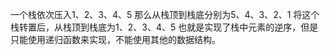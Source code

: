 一个栈依次压入1、2、3、4、5 那么从栈顶到栈底分别为5、4、3、2、1 将这个栈转置后，从栈顶到栈底为1、2、3、4、5 也就是实现了栈中元素的逆序，但是只能使用递归函数来实现，不能使用其他的数据结构。

